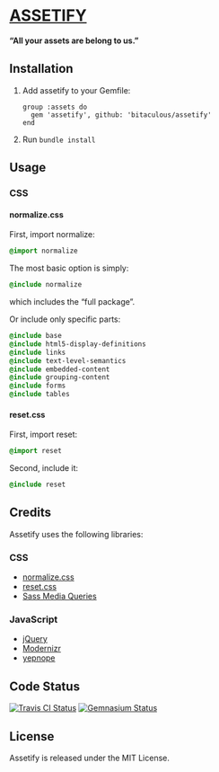 [ASSETIFY](http://bitaculous.github.io/assetify "Assetify")
===========================================================

**“All your assets are belong to us.”**

Installation
------------

1.  Add assetify to your Gemfile:

    ```
    group :assets do
      gem 'assetify', github: 'bitaculous/assetify'
    end
    ```

2.  Run `bundle install`

Usage
-----

### CSS

#### normalize.css

First, import normalize:

```sass
@import normalize
```

The most basic option is simply:

```sass
@include normalize
```

which includes the “full package”.

Or include only specific parts:

```sass
@include base
@include html5-display-definitions
@include links
@include text-level-semantics
@include embedded-content
@include grouping-content
@include forms
@include tables
```

#### reset.css

First, import reset:

```sass
@import reset
```

Second, include it:

```sass
@include reset
```

Credits
-------

Assetify uses the following libraries:

### CSS

* [normalize.css](http://necolas.github.io/normalize.css "normalize.css")
* [reset.css](http://meyerweb.com/eric/tools/css/reset "reset.css")
* [Sass Media Queries](http://paranoida.github.io/sass-mediaqueries "Sass Media Queries")

### JavaScript

* [jQuery](http://jquery.com "jQuery")
* [Modernizr](http://modernizr.com "Modernizr")
* [yepnope](http://yepnopejs.com "yepnope")

Code Status
-----------

[<img src="https://travis-ci.org/bitaculous/assetify.svg" title="Travis CI Status" alt="Travis CI Status" />](http://travis-ci.org/bitaculous/assetify)
[<img src="https://gemnasium.com/bitaculous/assetify.svg" title="Gemnasium Status" alt="Gemnasium Status" />](https://gemnasium.com/bitaculous/assetify)

License
-------

Assetify is released under the MIT License.